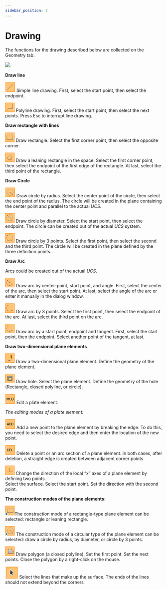 ```yaml
---
sidebar_position: 2
---
```

# Drawing

The functions for the drawing described below are collected on the Geometry tab.

<!-- /wp:paragraph -->

<!-- wp:image {"id":8440,"sizeSlug":"full","linkDestination":"media"} -->

[![](https://consteelsoftware.com/wp-content/uploads/2021/04/5-3-draw-tab.png)](./img/wp-content-uploads-2021-04-5-3-draw-tab.png)

<!-- /wp:image -->

<!-- wp:paragraph -->

**Draw line**

<!-- /wp:paragraph -->

<!-- wp:paragraph -->

![](./img/wp-content-uploads-2021-04-5-3-draw-ico-01.png) Simple line drawing. First, select the start point, then select the endpoint.

<!-- /wp:paragraph -->

<!-- wp:paragraph -->

![](./img/wp-content-uploads-2021-04-5-3-draw-ico-02.png) Polyline drawing. First, select the start point, then select the next points. Press Esc to interrupt line drawing.

<!-- /wp:paragraph -->

<!-- wp:paragraph -->

**Draw rectangle with lines**

<!-- /wp:paragraph -->

<!-- wp:paragraph -->

![](./img/wp-content-uploads-2021-04-5-3-draw-ico-03.png) Draw rectangle. Select the first corner point, then select the opposite corner.

<!-- /wp:paragraph -->

<!-- wp:paragraph -->

![](./img/wp-content-uploads-2021-04-5-3-draw-ico-04.png) Draw a leaning rectangle in the space. Select the first corner point, then select the endpoint of the first edge of the rectangle. At last, select the third point of the rectangle.

<!-- /wp:paragraph -->

<!-- wp:paragraph -->

**Draw Circle**

<!-- /wp:paragraph -->

<!-- wp:paragraph -->

![](./img/wp-content-uploads-2021-04-5-3-draw-ico-05.png) Draw circle by radius. Select the center point of the circle, then select the end point of the radius. The circle will be created in the plane containing the center point and parallel to the actual _UCS_.

<!-- /wp:paragraph -->

<!-- wp:paragraph -->

![](./img/wp-content-uploads-2021-04-5-3-draw-ico-06.png) Draw circle by diameter. Select the start point, then select the endpoint. The circle can be created out of the actual _UCS_ system.

<!-- /wp:paragraph -->

<!-- wp:paragraph -->

![](./img/wp-content-uploads-2021-04-5-3-draw-ico-07.png) Draw circle by 3 points. Select the first point, then select the second and the third point. The circle will be created in the plane defined by the three definition points.

<!-- /wp:paragraph -->

<!-- wp:paragraph -->

**Draw Arc**

<!-- /wp:paragraph -->

<!-- wp:paragraph -->

Arcs could be created out of the actual _UCS_.

<!-- /wp:paragraph -->

<!-- wp:paragraph -->

![](./img/wp-content-uploads-2021-04-5-3-draw-ico-08.png) Draw arc by center-point, start point, and angle. First, select the center of the arc, then select the start point. At last, select the angle of the arc or enter it manually in the dialog window.

<!-- /wp:paragraph -->

<!-- wp:paragraph -->

![](./img/wp-content-uploads-2021-04-5-3-draw-ico-09.png) Draw arc by 3 points. Select the first point, then select the endpoint of the arc. At last, select the third point on the arc.

<!-- /wp:paragraph -->

<!-- wp:paragraph -->

![](./img/wp-content-uploads-2021-04-5-3-draw-ico-10.png) Draw arc by a start point, endpoint and tangent. First, select the start point, then the endpoint. Select another point of the tangent, at last.

<!-- /wp:paragraph -->

<!-- wp:paragraph -->

**Draw two-dimensional plane elements**

<!-- /wp:paragraph -->

<!-- wp:paragraph -->

![](./img/wp-content-uploads-2021-04-5-3-draw-ico-11.png) Draw a two-dimensional plane element. Define the geometry of the plane element.

<!-- /wp:paragraph -->

<!-- wp:paragraph -->

![](./img/wp-content-uploads-2021-04-5-3-draw-ico-12.png) Draw hole. Select the plane element. Define the geometry of the hole (Rectangle, closed polyline, or circle).

<!-- /wp:paragraph -->

<!-- wp:paragraph -->

![](./img/wp-content-uploads-2021-04-5-3-draw-ico-13.png) Edit a plate element.

<!-- /wp:paragraph -->

<!-- wp:paragraph {"editorskit":{"indent":40,"devices":false,"desktop":true,"tablet":true,"mobile":true,"loggedin":true,"loggedout":true,"acf_visibility":"","acf_field":"","acf_condition":"","acf_value":"","migrated":false,"unit_test":false}} -->

_The editing modes of a plate element:_

<!-- /wp:paragraph -->

<!-- wp:paragraph {"editorskit":{"indent":40,"devices":false,"desktop":true,"tablet":true,"mobile":true,"loggedin":true,"loggedout":true,"acf_visibility":"","acf_field":"","acf_condition":"","acf_value":"","migrated":false,"unit_test":false}} -->

![](./img/wp-content-uploads-2021-04-5-3-draw-ico-18.png) Add a new point to the plane element by breaking the edge. To do this, you need to select the desired edge and then enter the location of the new point.

<!-- /wp:paragraph -->

<!-- wp:paragraph {"editorskit":{"indent":40,"devices":false,"desktop":true,"tablet":true,"mobile":true,"loggedin":true,"loggedout":true,"acf_visibility":"","acf_field":"","acf_condition":"","acf_value":"","migrated":false,"unit_test":false}} -->

![](./img/wp-content-uploads-2021-04-5-3-draw-ico-19.png) Delete a point or an arc section of a plane element. In both cases, after deletion, a straight edge is created between adjacent corner points.

<!-- /wp:paragraph -->

<!-- wp:paragraph -->

![](./img/wp-content-uploads-2021-04-5-3-draw-ico-14.png) Change the direction of the local “x” axes of a plane element by defining two points.  
Select the surface. Select the start point. Set the direction with the second point.

<!-- /wp:paragraph -->

<!-- wp:paragraph -->

**The construction modes of the plane elements:**

<!-- /wp:paragraph -->

<!-- wp:paragraph -->

![](./img/wp-content-uploads-2021-04-5-3-draw-ico-15.png)The construction mode of a rectangle-type plane element can be selected: rectangle or leaning rectangle.

<!-- /wp:paragraph -->

<!-- wp:paragraph -->

![](./img/wp-content-uploads-2021-04-5-3-draw-ico-16.png) The construction mode of a circular type of the plane element can be selected: draw a circle by radius, by diameter, or circle by 3 points.

<!-- /wp:paragraph -->

<!-- wp:paragraph -->

![](./img/wp-content-uploads-2021-04-5-3-draw-ico-17.png) Draw polygon (a closed polyline). Set the first point. Set the next points. Close the polygon by a right-click on the mouse.

<!-- /wp:paragraph -->

<!-- wp:paragraph -->

![](./img/wp-content-uploads-2021-04-5-3-draw-ico-20.png) Select the lines that make up the surface. The ends of the lines should not extend beyond the corners

<!-- /wp:paragraph -->
